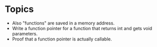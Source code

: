 # Topics

- Also "functions" are saved in a memory address.
- Write a function pointer for a function that returns int and gets void parameters.
- Proof that a function pointer is actually callable.
